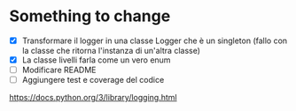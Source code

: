 # Something to change
- [x] Transformare il logger in una classe Logger che è un singleton (fallo con la classe che ritorna l'instanza di un'altra classe)
- [x] La classe livelli farla come un vero enum
- [ ] Modificare README
- [ ] Aggiungere test e coverage del codice 

https://docs.python.org/3/library/logging.html